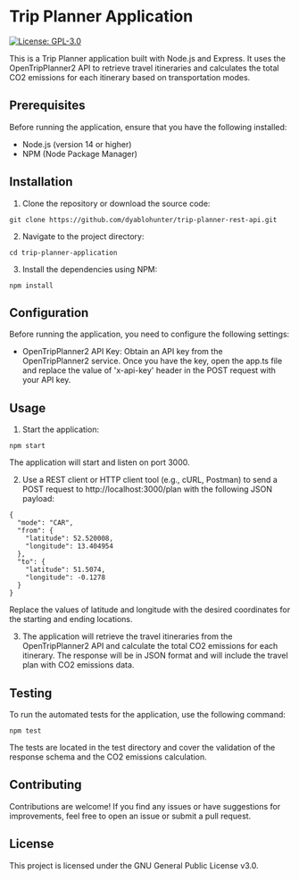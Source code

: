 # Trip Planner Application

[![License: GPL-3.0](https://img.shields.io/badge/License-GPLv3-blue.svg)](https://www.gnu.org/licenses/gpl-3.0)

This is a Trip Planner application built with Node.js and Express. It uses the OpenTripPlanner2 API to retrieve travel itineraries and calculates the total CO2 emissions for each itinerary based on transportation modes.

## Prerequisites

Before running the application, ensure that you have the following installed:

- Node.js (version 14 or higher)
- NPM (Node Package Manager)

## Installation

1. Clone the repository or download the source code:

```
git clone https://github.com/dyablohunter/trip-planner-rest-api.git
```

2. Navigate to the project directory:

```
cd trip-planner-application
```

3. Install the dependencies using NPM:

```
npm install
```

## Configuration
Before running the application, you need to configure the following settings:

- OpenTripPlanner2 API Key: Obtain an API key from the OpenTripPlanner2 service. Once you have the key, open the app.ts file and replace the value of 'x-api-key' header in the POST request with your API key.

## Usage

1. Start the application:

```
npm start
```

The application will start and listen on port 3000.

2. Use a REST client or HTTP client tool (e.g., cURL, Postman) to send a POST request to http://localhost:3000/plan with the following JSON payload:

```
{
  "mode": "CAR",
  "from": {
    "latitude": 52.520008,
    "longitude": 13.404954
  },
  "to": {
    "latitude": 51.5074,
    "longitude": -0.1278
  }
}
```

Replace the values of latitude and longitude with the desired coordinates for the starting and ending locations.

3. The application will retrieve the travel itineraries from the OpenTripPlanner2 API and calculate the total CO2 emissions for each itinerary. The response will be in JSON format and will include the travel plan with CO2 emissions data.


## Testing
To run the automated tests for the application, use the following command:

```
npm test
```

The tests are located in the test directory and cover the validation of the response schema and the CO2 emissions calculation.

## Contributing
Contributions are welcome! If you find any issues or have suggestions for improvements, feel free to open an issue or submit a pull request.

## License
This project is licensed under the GNU General Public License v3.0.
